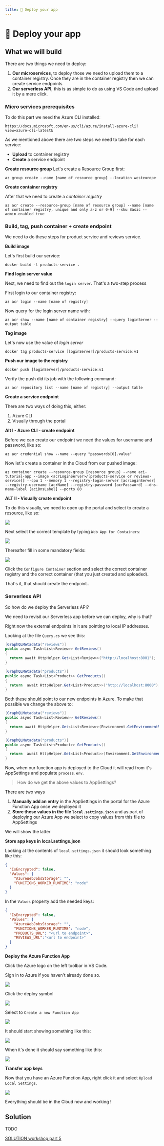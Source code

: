```yaml
---
title: 🚀 Deploy your app
---
```


# 🚀 Deploy your app

## What we will build

There are two things we need to deploy:

1. **Our microservices**, to deploy those we need to upload them to a container registry. Once they are in the container registry then we can create service endpoints
2. **Our serverless API**, this is as simple to do as using VS Code and upload it by a mere click. 

### Micro services prerequisites

To do this part we need the Azure CLI installed:

```
https://docs.microsoft.com/en-us/cli/azure/install-azure-cli?view=azure-cli-latest&
```

As we mentioned above there are two steps we need to take for each service:

- **Upload** to container registry
- **Create** a service endpoint

**Create resource group**
Let's create a Resource Group first:

```
az group create --name [name of resource group] --location westeurope
```

**Create container registry**

After that we need to create a *container registry*

```
az acr create --resource-group [name of resource group] --name [name of container registry, unique and only a-z or 0-9] --sku Basic --admin-enabled true
```

### Build, tag, push container + create endpoint

We need to do these steps for product service and reviews service.

**Build image**

Let's first build our service:

```
docker build -t products-service .
```

**Find login server value**

Next, we need to find out the `login server`. That's a two-step process

First login to our container registry:

```
az acr login --name [name of registry]
```

Now query for the login server name with:

```
az acr show --name [name of container registry] --query loginServer --output table
```

**Tag image**

Let's now use the value of *login server*

```
docker tag products-service [loginServer]/products-service:v1
```

**Push our image to the registry**

```
docker push [loginServer]/products-service:v1
```

Verify the push did its job with the following command:

```
az acr repository list --name [name of registry] --output table
```

**Create a service endpoint**

There are two ways of doing this, either:

1. Azure CLI
2. Visually through the portal

**Alt I - Azure CLI  - create endpoint**

Before we can create our endpoint we need the values for username and password, like so:

```
az acr credential show --name --query "passwords[0].value"
```

Now let's create a container in the Cloud from our pushed image:

```
az container create --resource-group [resource group] --name aci-tutorial-app --image <acrLoginServer>/[products-service or reviews-service]] --cpu 1 --memory 1 --registry-login-server [acrLoginServer] --registry-username [acrName] --registry-password [acrPassword] --dns-name-label [aciDnsLabel] --ports 80
```

**ALT II - Visually create endpoint**

To do this visually, we need to open up the portal and select to create a resource, like so:

![](https://thepracticaldev.s3.amazonaws.com/i/m3u7ox70e1hnfcvfl269.png)

Next select the correct template by typing `Web App for Containers`:

![](https://thepracticaldev.s3.amazonaws.com/i/tbho3zfew4auk5789dot.png)

Thereafter fill in some mandatory fields:

![](https://thepracticaldev.s3.amazonaws.com/i/hv4tjrud8dhybgav21ld.png)

Click the `Configure Container` section and select the correct container registry and the correct container (that you just created and uploaded).

That's it, that should create the endpoint..

### Serverless API

So how do we deploy the Serverless API?

We need to revisit our Serverless app before we can deploy, why is that? 

Right now the external endpoints in it are pointing to local IP addresses.

Looking at the file `Query.cs` we see this:

```csharp
[GraphQLMetadata("reviews")]
public async Task<List<Review>> GetReviews()
{
  return await HttpHelper.Get<List<Review>>("http://localhost:8001");
}

[GraphQLMetadata("products")]
public async Task<List<Product>> GetProducts()
{
  return  await HttpHelper.Get<List<Product>>("http://localhost:8000");
}
```

Both these should point to our new endpoints in Azure. To make that possible we change the above to:

```csharp
[GraphQLMetadata("reviews")]
public async Task<List<Review>> GetReviews()
{
  return await HttpHelper.Get<List<Review>>(Environment.GetEnvironmentVariable("REVIEWS_URL", EnvironmentVariableTarget.Process));
}

[GraphQLMetadata("products")]
public async Task<List<Product>> GetProducts()
{
  return  await HttpHelper.Get<List<Product>>(Environment.GetEnvironmentVariable("PRODUCTS_URL", EnvironmentVariableTarget.Process));
}
```

Now, when our function app is deployed to the Cloud it will read from it's AppSettings and populate `process.env`.

> How do we get the above values to AppSettings?

There are two ways

1. **Manually add an entry** in the AppSettings in the portal for the Azure Function App once we deployed it
2. **Store these values in the file `local.settings.json`** and as part of deploying our Azure App we select to copy values from this file to AppSettings

We will show the latter

**Store app keys in local.settings.json**

Looking at the contents of `local.settings.json` it should look something like this:

```json
{
  "IsEncrypted": false,
  "Values": {
    "AzureWebJobsStorage": "",
    "FUNCTIONS_WORKER_RUNTIME": "node"
  }
}
```

In the `Values` property add the needed keys:

```json
{
  "IsEncrypted": false,
  "Values": {
    "AzureWebJobsStorage": "",
    "FUNCTIONS_WORKER_RUNTIME": "node",
    "PRODUCTS_URL": "<url to endpoint>",
    "REVIEWS_URL":"<url to endpoint>"
  }
}
```

**Deploy the Azure Function App**

Click the Azure logo on the left toolbar in VS Code.

Sign in to Azure if you haven't already done so.

![](https://thepracticaldev.s3.amazonaws.com/i/0485qfd86jawp4c9blx3.png)

Click the deploy symbol

![](https://thepracticaldev.s3.amazonaws.com/i/p07g5173lrpvuwuusvi0.png)

Select to `Create a new Function App`

![](https://thepracticaldev.s3.amazonaws.com/i/feovtte58st3x1l1byez.png)

It should start showing something like this:

![](https://thepracticaldev.s3.amazonaws.com/i/sx350ke8d6u820s8kycn.png)

When it's done it should say something like this:

![](https://thepracticaldev.s3.amazonaws.com/i/7nis5z0xk4fcyv2y6dnm.png)

**Transfer app keys**

Now that you have an Azure Function App, right click it and select `Upload Local Settings`.

![](https://thepracticaldev.s3.amazonaws.com/i/yw4d7m5d02nneh1a4ro3.png)


Everything should be in the Cloud now and working !

## Solution

TODO

[SOLUTION workshop part 5](https://github.com/softchris/serverless-graphql-microservices/tree/master/part5)